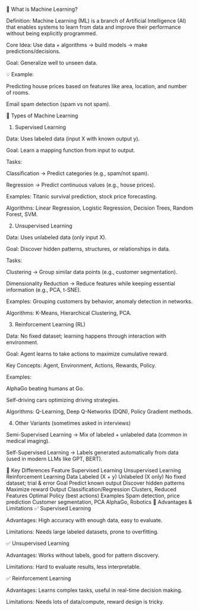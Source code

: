 🔹 What is Machine Learning?

Definition: Machine Learning (ML) is a branch of Artificial Intelligence (AI) that enables systems to learn from data and improve their performance without being explicitly programmed.

Core Idea: Use data + algorithms → build models → make predictions/decisions.

Goal: Generalize well to unseen data.

💡 Example:

Predicting house prices based on features like area, location, and number of rooms.

Email spam detection (spam vs not spam).

🔹 Types of Machine Learning
1. Supervised Learning

Data: Uses labeled data (input X with known output y).

Goal: Learn a mapping function from input to output.

Tasks:

Classification → Predict categories (e.g., spam/not spam).

Regression → Predict continuous values (e.g., house prices).

Examples: Titanic survival prediction, stock price forecasting.

Algorithms: Linear Regression, Logistic Regression, Decision Trees, Random Forest, SVM.

2. Unsupervised Learning

Data: Uses unlabeled data (only input X).

Goal: Discover hidden patterns, structures, or relationships in data.

Tasks:

Clustering → Group similar data points (e.g., customer segmentation).

Dimensionality Reduction → Reduce features while keeping essential information (e.g., PCA, t-SNE).

Examples: Grouping customers by behavior, anomaly detection in networks.

Algorithms: K-Means, Hierarchical Clustering, PCA.

3. Reinforcement Learning (RL)

Data: No fixed dataset; learning happens through interaction with environment.

Goal: Agent learns to take actions to maximize cumulative reward.

Key Concepts: Agent, Environment, Actions, Rewards, Policy.

Examples:

AlphaGo beating humans at Go.

Self-driving cars optimizing driving strategies.

Algorithms: Q-Learning, Deep Q-Networks (DQN), Policy Gradient methods.

4. Other Variants (sometimes asked in interviews)

Semi-Supervised Learning → Mix of labeled + unlabeled data (common in medical imaging).

Self-Supervised Learning → Labels generated automatically from data (used in modern LLMs like GPT, BERT).

🔹 Key Differences
Feature	Supervised Learning	Unsupervised Learning	Reinforcement Learning
Data	Labeled (X + y)	Unlabeled (X only)	No fixed dataset; trial & error
Goal	Predict known output	Discover hidden patterns	Maximize reward
Output	Classification/Regression	Clusters, Reduced Features	Optimal Policy (best actions)
Examples	Spam detection, price prediction	Customer segmentation, PCA	AlphaGo, Robotics
🔹 Advantages & Limitations
✅ Supervised Learning

Advantages: High accuracy with enough data, easy to evaluate.

Limitations: Needs large labeled datasets, prone to overfitting.

✅ Unsupervised Learning

Advantages: Works without labels, good for pattern discovery.

Limitations: Hard to evaluate results, less interpretable.

✅ Reinforcement Learning

Advantages: Learns complex tasks, useful in real-time decision making.

Limitations: Needs lots of data/compute, reward design is tricky.